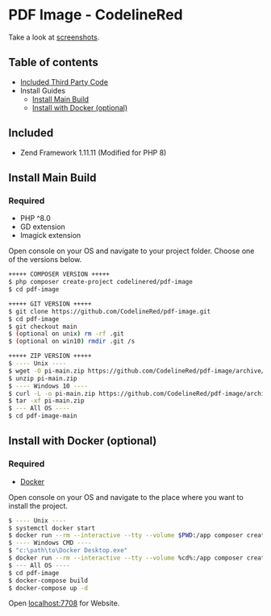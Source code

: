 # PDF Image - CodelineRed

Take a look at [screenshots](https://github.com/CodelineRed/pdf-image/blob/main/screenshots).

## Table of contents
- [Included Third Party Code](#included)
- Install Guides
    - [Install Main Build](#install-main-build)
    - [Install with Docker (optional)](#install-with-docker-optional)

## Included
- Zend Framework 1.11.11 (Modified for PHP 8)

## Install Main Build
### Required
- PHP ^8.0
- GD extension
- Imagick extension

Open console on your OS and navigate to your project folder.
Choose one of the versions below.
```bash
+++++ COMPOSER VERSION +++++
$ php composer create-project codelinered/pdf-image
$ cd pdf-image
```

```bash
+++++ GIT VERSION +++++
$ git clone https://github.com/CodelineRed/pdf-image.git
$ cd pdf-image
$ git checkout main
$ (optional on unix) rm -rf .git
$ (optional on win10) rmdir .git /s
```

```bash
+++++ ZIP VERSION +++++
$ ---- Unix ----
$ wget -O pi-main.zip https://github.com/CodelineRed/pdf-image/archive/main.zip
$ unzip pi-main.zip
$ ---- Windows 10 ----
$ curl -L -o pi-main.zip https://github.com/CodelineRed/pdf-image/archive/main.zip
$ tar -xf pi-main.zip
$ --- All OS ----
$ cd pdf-image-main
```

## Install with Docker (optional)
### Required
- [Docker](https://www.docker.com/)

Open console on your OS and navigate to the place where you want to install the project.
```bash
$ ---- Unix ----
$ systemctl docker start
$ docker run --rm --interactive --tty --volume $PWD:/app composer create-project --ignore-platform-reqs codelinered/pdf-image
$ ---- Windows CMD ----
$ "c:\path\to\Docker Desktop.exe"
$ docker run --rm --interactive --tty --volume %cd%:/app composer create-project --ignore-platform-reqs codelinered/pdf-image
$ --- All OS ----
$ cd pdf-image
$ docker-compose build
$ docker-compose up -d
```
Open [localhost:7708](http://localhost:7708) for Website.
